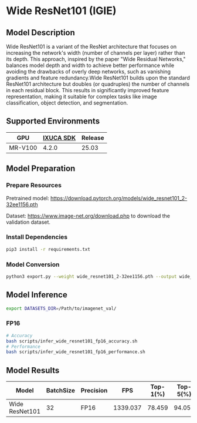 # Wide ResNet101 (IGIE)

## Model Description

Wide ResNet101 is a variant of the ResNet architecture that focuses on increasing the network's width (number of channels per layer) rather than its depth. This approach, inspired by the paper "Wide Residual Networks," balances model depth and width to achieve better performance while avoiding the drawbacks of overly deep networks, such as vanishing gradients and feature redundancy.Wide ResNet101 builds upon the standard ResNet101 architecture but doubles (or quadruples) the number of channels in each residual block. This results in significantly improved feature representation, making it suitable for complex tasks like image classification, object detection, and segmentation.

## Supported Environments

| GPU    | [IXUCA SDK](https://gitee.com/deep-spark/deepspark#%E5%A4%A9%E6%95%B0%E6%99%BA%E7%AE%97%E8%BD%AF%E4%BB%B6%E6%A0%88-ixuca) | Release |
|--------|-----------|---------|
| MR-V100 | 4.2.0     |  25.03  |

## Model Preparation

### Prepare Resources

Pretrained model: <https://download.pytorch.org/models/wide_resnet101_2-32ee1156.pth>

Dataset: <https://www.image-net.org/download.php> to download the validation dataset.

### Install Dependencies

```bash
pip3 install -r requirements.txt
```

### Model Conversion

```bash
python3 export.py --weight wide_resnet101_2-32ee1156.pth --output wide_resnet101.onnx
```

## Model Inference

```bash
export DATASETS_DIR=/Path/to/imagenet_val/
```

### FP16

```bash
# Accuracy
bash scripts/infer_wide_resnet101_fp16_accuracy.sh
# Performance
bash scripts/infer_wide_resnet101_fp16_performance.sh
```

## Model Results

| Model          | BatchSize | Precision | FPS      | Top-1(%) | Top-5(%) |
| -------------- | --------- | --------- | -------- | -------- | -------- |
| Wide ResNet101 | 32        | FP16      | 1339.037 | 78.459   | 94.052   |
